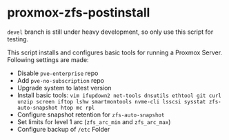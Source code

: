 # proxmox-zfs-postinstall

`devel` branch is still under heavy development, so only use this script for testing.

This script installs and configures basic tools for running a Proxmox Server.
Following settings are made:
- Disable `pve-enterprise` repo
- Add `pve-no-subscription` repo
- Upgrade system to latest version
- Install basic tools: `vim ifupdown2 net-tools dnsutils ethtool git curl unzip screen iftop lshw smartmontools nvme-cli lsscsi sysstat zfs-auto-snapshot htop mc rpl`
- Configure snapshot retention for `zfs-auto-snapshot`
- Set limits for level 1 arc (`zfs_arc_min` and `zfs_arc_max`)
- Configure backup of `/etc` Folder
